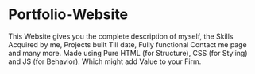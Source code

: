 # Portfolio-Website
This Website gives you the complete description of myself, the Skills Acquired by me, Projects built Till date, Fully functional Contact me page and many more. Made using Pure HTML (for Structure), CSS (for Styling) and JS (for Behavior). Which might add Value to your Firm.
